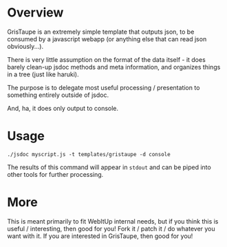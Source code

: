 Overview
========

GrisTaupe is an extremely simple template that outputs json, to be consumed by a javascript webapp (or anything else that can read json obviously...).

There is very little assumption on the format of the data itself - it does barely clean-up jsdoc methods and meta information, and organizes things in a tree (just like haruki).

The purpose is to delegate most useful processing / presentation to something entirely outside of jsdoc.

And, ha, it does only output to console.

Usage
=====

    ./jsdoc myscript.js -t templates/gristaupe -d console

The results of this command will appear in `stdout` and can be piped into other tools for further processing.

More
=====

This is meant primarily to fit WebItUp internal needs, but if you think this is useful / interesting, then good for you! Fork it / patch it / do whatever you want with it.
If you are interested in GrisTaupe, then good for you!
